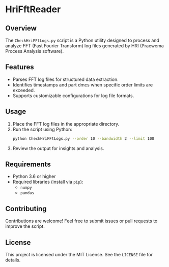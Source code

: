 # HriFftReader

## Overview
The `CheckHriFFtLogs.py` script is a Python utility designed to process and analyze FFT (Fast Fourier Transform) log files generated by HRI (Praewema Process Analysis software).

## Features
- Parses FFT log files for structured data extraction.
- Identifies timestamps and part dmcs when specific order limits are exceeded.
- Supports customizable configurations for log file formats.

## Usage
1. Place the FFT log files in the appropriate directory.
2. Run the script using Python:
    ```bash
    python CheckHriFFtLogs.py --order 10 --bandwidth 2 --limit 100
    ```
3. Review the output for insights and analysis.

## Requirements
- Python 3.6 or higher
- Required libraries (install via `pip`):
  - `numpy`
  - `pandas`

## Contributing
Contributions are welcome! Feel free to submit issues or pull requests to improve the script.

## License
This project is licensed under the MIT License. See the `LICENSE` file for details.